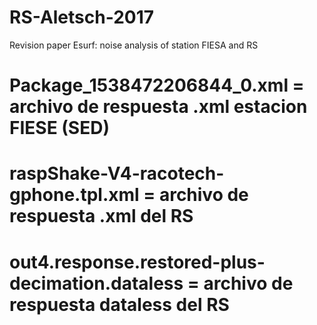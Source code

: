 # RS-Aletsch-2017
Revision paper Esurf: noise analysis of station FIESA and RS
# Package_1538472206844_0.xml = archivo de respuesta .xml estacion FIESE (SED)
# raspShake-V4-racotech-gphone.tpl.xml = archivo de respuesta .xml del RS
# out4.response.restored-plus-decimation.dataless = archivo de respuesta dataless del RS
